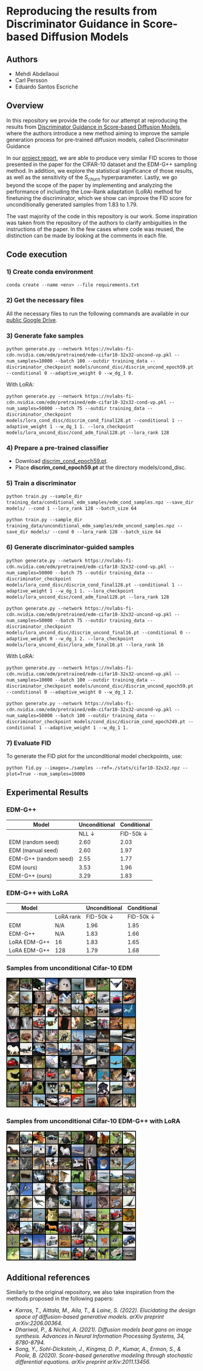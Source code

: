 # Reproducing the results from Discriminator Guidance in Score-based Diffusion Models

## Authors

- Mehdi Abdellaoui
- Carl Persson 
- Eduardo Santos Escriche

## Overview

In this repository we provide the code for our attempt at reproducing the results from [Discriminator Guidance in Score-based Diffusion Models](https://arxiv.org/abs/2211.17091), where the authors introduce a new method aiming to improve the sample generation process for pre-trained diffusion models, called Discriminator Guidance

In our [project report](https://github.com/MehdiAbdellaoui/DiffusionGuidance/blob/main/report/DD2412_Project_Report.pdf), we are able to produce very similar FID scores to those presented in the paper for the CIFAR-10 dataset and the EDM-G++ sampling method. In addition, we explore the statistical significance of those results, as well as the sensitivity of the $S_{churn}$ hyperparameter. Lastly, we go beyond the scope of the paper by implementing and analyzing the performance of including the Low-Rank adaptation (LoRA) method for finetuning the discriminator, which we show can improve the FID score for unconditionally generated samples from $1.83$ to $1.79$.

The vast majority of the code in this repository is our work. Some inspiration was taken from the repository of the authors to clarify ambiguities in the instructions of the paper. In the few cases where code was reused, the distinction can be made by looking at the comments in each file.

## Code execution

### 1) Create conda environment

```
conda create --name <env> --file requirements.txt
```

### 2) Get the necessary files

All the necessary files to run the following commands are available in our [public Google Drive](https://drive.google.com/drive/folders/1YwuWQTVLBuTKrx97R_CKimYEyXJm7x9j?usp=sharing).

### 3) Generate fake samples

```
python generate.py --network https://nvlabs-fi-cdn.nvidia.com/edm/pretrained/edm-cifar10-32x32-uncond-vp.pkl --num_samples=10000 --batch 100 --outdir training_data --discriminator_checkpoint models/uncond_disc/discrim_uncond_epoch59.pt --conditional 0 --adaptive_weight 0 --w_dg_1 0.
```

With LoRA: 

```
python generate.py --network https://nvlabs-fi-cdn.nvidia.com/edm/pretrained/edm-cifar10-32x32-cond-vp.pkl --num_samples=50000 --batch 75 --outdir training_data --discriminator_checkpoint models/lora_cond_disc/discrim_cond_final128.pt --conditional 1 --adaptive_weight 1 --w_dg_1 1. --lora_checkpoint models/lora_uncond_disc/cond_adm_final128.pt --lora_rank 128
```

### 4) Prepare a pre-trained classifier

- Download [discrim_cond_epoch59.pt](https://drive.google.com/drive/folders/1YwuWQTVLBuTKrx97R_CKimYEyXJm7x9j?usp=sharing).
- Place **discrim_cond_epoch59.pt** at the directory models/cond_disc.

### 5) Train a discriminator

```
python train.py --sample_dir training_data/conditional_edm_samples/edm_cond_samples.npz --save_dir models/ --cond 1 --lora_rank 128 --batch_size 64
```

```
python train.py --sample_dir training_data/unconditional_edm_samples/edm_uncond_samples.npz --save_dir models/ --cond 0 --lora_rank 128 --batch_size 64
```
### 6) Generate discriminator-guided samples
 
```
python generate.py --network https://nvlabs-fi-cdn.nvidia.com/edm/pretrained/edm-cifar10-32x32-cond-vp.pkl --num_samples=50000 --batch 75 --outdir training_data --discriminator_checkpoint models/lora_cond_disc/discrim_cond_final128.pt --conditional 1 --adaptive_weight 1 --w_dg_1 1. --lora_checkpoint models/lora_uncond_disc/cond_adm_final128.pt --lora_rank 128
```
```
python generate.py --network https://nvlabs-fi-cdn.nvidia.com/edm/pretrained/edm-cifar10-32x32-uncond-vp.pkl --num_samples=50000 --batch 75 --outdir training_data --discriminator_checkpoint models/lora_uncond_disc/discrim_uncond_final16.pt --conditional 0 --adaptive_weight 0 --w_dg_1 2. --lora_checkpoint models/lora_uncond_disc/lora_adm_final16.pt --lora_rank 16
```

With LoRA: 

```
python generate.py --network https://nvlabs-fi-cdn.nvidia.com/edm/pretrained/edm-cifar10-32x32-uncond-vp.pkl --num_samples=10000 --batch 100 --outdir training_data --discriminator_checkpoint models/uncond_disc/discrim_uncond_epoch59.pt --conditional 0 --adaptive_weight 0 --w_dg_1 2.
```
```
python generate.py --network https://nvlabs-fi-cdn.nvidia.com/edm/pretrained/edm-cifar10-32x32-uncond-vp.pkl --num_samples=50000 --batch 100 --outdir training_data --discriminator_checkpoint models/cond_disc/discrim_cond_epoch249.pt --conditional 1 --adaptive_weight 1 --w_dg_1 1.
```

### 7) Evaluate FID

To generate the FID plot for the unconditional model checkpoints, use: 

```
python fid.py --images=./samples --ref=./stats/cifar10-32x32.npz --plot=True --num_samples=10000
```


## Experimental Results

### EDM-G++

| Model | Unconditional | Conditional |
|--------------------------------------------------|--------------------------------------------|------------------------------------------|
|                                                  | NLL $\downarrow$                  | FID-50k $\downarrow$            | FID-50k $\downarrow$ |
| EDM (random seed)                                | 2.60                                       | 2.03                                     | 1.82                          |
| EDM (manual seed)                                | 2.60                                       | 1.97                                     | 1.79                          |
| EDM-G++ (random seed)                            | 2.55                                       | 1.77                                     | 1.64                          |
| EDM (ours)                                       | 3.53                                       | 1.96                                     | 1.85                          |
| EDM-G++ (ours)                                   | 3.29                                       | 1.83                                     | 1.66                          |

### EDM-G++ with LoRA

| Model  |                    | Unconditional  | Conditional |
|--------------------------------------------------|--------------------|--------------------------------------------|------------------------------------------|
|                                                  | LoRA rank | FID-50k $\downarrow$              | FID-50k $\downarrow$            |
| EDM                                              | N/A                | 1.96                                       | 1.85                                     |
| EDM-G++                                          | N/A                | 1.83                                       | 1.66                                     |
| LoRA EDM-G++                                     | 16                 | 1.83                                       | 1.65                                     |
| LoRA EDM-G++                                     | 128                | 1.79                                       | 1.68                                     |



### Samples from unconditional Cifar-10 EDM 

![sample_grid_lora](./plots/sample_grid_edm.png)

### Samples from unconditional Cifar-10 EDM-G++ with LoRA

![sample_grid_lora](./plots/sample_grid.png)

## Additional references

Similarly to the original repository, we also take inspiration from the methods proposed in the following papers:

- *Karras, T., Aittala, M., Aila, T., & Laine, S. (2022). Elucidating the design space of diffusion-based generative models. arXiv preprint arXiv:2206.00364.*
- *Dhariwal, P., & Nichol, A. (2021). Diffusion models beat gans on image synthesis. Advances in Neural Information Processing Systems, 34, 8780-8794.*
- *Song, Y., Sohl-Dickstein, J., Kingma, D. P., Kumar, A., Ermon, S., & Poole, B. (2020). Score-based generative modeling through stochastic differential equations. arXiv preprint arXiv:2011.13456.*



